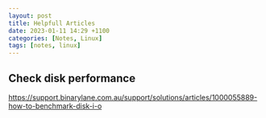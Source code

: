 ```yaml
---
layout: post
title: Helpfull Articles
date: 2023-01-11 14:29 +1100
categories: [Notes, Linux]
tags: [notes, linux]
---
```


## Check disk performance 
<https://support.binarylane.com.au/support/solutions/articles/1000055889-how-to-benchmark-disk-i-o>